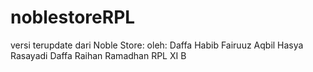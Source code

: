 # noblestoreRPL
versi terupdate dari Noble Store:
oleh: 
Daffa Habib Fairuuz
Aqbil Hasya Rasayadi
Daffa Raihan Ramadhan
RPL XI B
